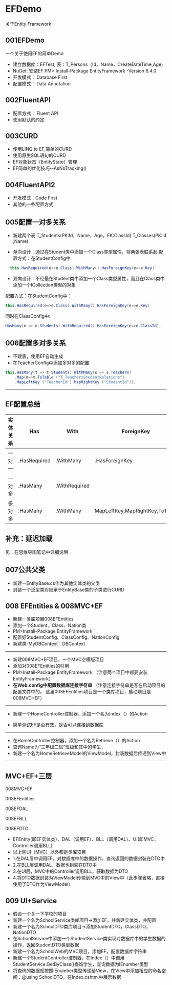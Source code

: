 # EFDemo
关于Entity Framework

## 001EFDemo
一个关于使用EF的简单Demo
* 建立数据库：EFTest,
        表：T_Persons（Id，Name，CreateDateTime,Age)
* NuGet: 安装EF
        PM> Install-Package EntityFramework -Version 6.4.0
* 开发模式： Database First
* 配置模式： Data Annotation

## 002FluentAPI
* 配置方式： Fluent API
* 使用默认的约定

## 003CURD
* 使用LINQ to EF,简单的CURD
* 使用原生SQL语句的CURD
* EF对象状态（EntityState）管理
* EF简单的优化技巧--AsNoTracking()


## 004FluentAPI2
* 开发模式：Code First
* 其他的一些配置方式

## 005配置一对多关系
* 新建两个表
T_Students(PK:Id，Name，Age，FK:ClassId)
T_Classes(PK:Id ,Name)

* 单向设计：通过在Student类中添加一个Class类型属性，将两张表联系起
  配置方式：在StudentConfig中:
```cs
  this.HasRequired(e=>e.Class).WithMany().HasForeignKey(e=>e.Key)`
```
* 双向设计：不经最在Student类中添加一个Class类型属性，而且在Class类中添加一个ICollection<Student>类型的对象

配置方式：在StudentConfig中：

```cs
this.HasRequired(e=>e.Class).WithMany().HasForeignKey(e=>e.Key)
```
同时在ClassConfig中:
```cs
HasMany(e => e.Students).WithRequired().HasForeignKey(e=>e.ClassId);
```

## 006配置多对多关系
* 不建表，使用EF自动生成
* 在TeacherConfig中添加多对多的配置

```cs
this.HasMany(t => t.Students).WithMany(s => s.Teachers)
    .Map(m=>m.ToTable ("T_TeachersStudentRelations")
    .MapLeftKey ("TeacherId").MapRightKey ("StudentId"));
```            
---
## EF配置总结

| 实体关系 | Has          | With          | ForeignKey                     |
| -------- | ------------ | ------------- | ------------------------------ |
| 一对一   | .HasRequired | .WithMany     | .HasForeignKey                 |
| 一对多   | .HasMany     | .WithRequired |                                |
| 多对多   | .HasMany     | .WithMany     | MapLeftKey,MapRightKey,ToTable |

## 补充：延迟加载
见：在思维导图笔记中详细说明

## 007公共父类
* 新建一EntityBase.cs作为其他实体类的父类
* 封装一个泛型类对继承于EntityBase类的子类进行CURD


## 008 EFEntities & 008MVC+EF
* 新建一类库项目008EFEntities
* 添加一个Student、Class、Nation类
* PM>Install-Package EntityFramework
* 配置好StudentConfig、ClassConfig、NationConfig
* 新建类-MyDBContext：DBContext
<hr>

*  新建008MVC+EF项目，一个MVC空模版项目
*  添加对008EFEntities的引用
*  PM>Install-Package EntityFramework
（注意两个项目中都要安装EntityFramework）
* **在Web.config中配置数据库连接字符串**
（注意连接字符串是写在启动项目的配置文件中的，
  这里008EFEntities项目是一个类库项目，启动项目是008MVC+EF）
<hr>

*  新建一个HomeController控制器，添加一个名为Index（）的Action

* 简单测试EF是否有效，是否可以连接到数据库
<hr>

* 在HomeController控制器，添加一个名为Retrieve（）的Action
* 查询Name为“三年级二班”班级和其中的学生，
* 新建一个名为HomeRetrieveModel的ViewModel，封装数据后传递到View中
<hr>

## MVC+EF+三层

008MVC+EF

008EFEntities 

008EFDAL

008EFBLL

008EFDTO

* EFEntity(即EF实体类）、DAL（调用EF）、BLL（调用DAL）、UI(即MVC，Controller调用BLL)
* 以上除UI（MVC）以外都是类库项目
* 1.在DAL层中调用EF，对数据库中的数据操作，查询返回的数据封装在DTO中
* 2.在BLL层调用DAL，数据也封装在DTO中
* 3.在UI层，MVC中的Controller调用BLL，获取数据为DTO
* 4.将DTO数据封装为ViewModel传输到MVC中的View中（此步骤省略，直接使用了DTO作为ViewModel）

## 009 UI+Service
* 假设一个关一下学校的项目
* 新建一个名为SchoolService类库项目->添加EF，并新建实体类，并配置
* 新建一个名为SchoolDTO类库项目->添加StudentDTO，ClassDTO，NationDTO
* 在SchoolService中添加一个StudentService类实现对数据库中的学生数据的操作，返回StudentDTO类型数据
* 新建一个名为SchoolWeb的MVC项目，添加EF，配置数据库字符串
* 新建一个StudentController控制器，在Index（）中调用StudentService.GetByClass()查询学生，查询数据为IEnumber<StudentDTO>类型
* 将查询的数据就按照IEnumber<StudentDTO>类型传递给View，在View中添加相应的命名空间：@using SchoolDTO，在Index.cshtml中展示数据